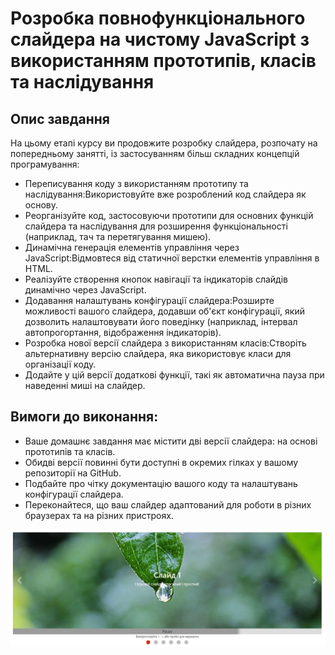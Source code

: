 # Розробка повнофункціонального слайдера на чистому JavaScript з використанням прототипів, класів та наслідування<br>

## Опис завдання

На цьому етапі курсу ви продовжите розробку слайдера, розпочату на попередньому занятті, із застосуванням більш складних концепцій програмування:

- Переписування коду з використанням прототипу та наслідування:Використовуйте вже розроблений код слайдера як основу.
- Реорганізуйте код, застосовуючи прототипи для основних функцій слайдера та наслідування для розширення функціональності (наприклад, тач та перетягування мишею).
- Динамічна генерація елементів управління через JavaScript:Відмовтеся від статичної верстки елементів управління в HTML.
- Реалізуйте створення кнопок навігації та індикаторів слайдів динамічно через JavaScript.
- Додавання налаштувань конфігурації слайдера:Розширте можливості вашого слайдера, додавши об'єкт конфігурації, який дозволить налаштовувати його поведінку (наприклад, інтервал автопрогортання, відображення індикаторів).
- Розробка нової версії слайдера з використанням класів:Створіть альтернативну версію слайдера, яка використовує класи для організації коду.
- Додайте у цій версії додаткові функції, такі як автоматична пауза при наведенні миші на слайдер.

## Вимоги до виконання:

- Ваше домашнє завдання має містити дві версії слайдера: на основі прототипів та класів.
- Обидві версії повинні бути доступні в окремих гілках у вашому репозиторії на GitHub.
- Подбайте про чітку документацію вашого коду та налаштувань конфігурації слайдера.
- Переконайтеся, що ваш слайдер адаптований для роботи в різних браузерах та на різних пристроях.

![Screen!](image/screen.jpg)